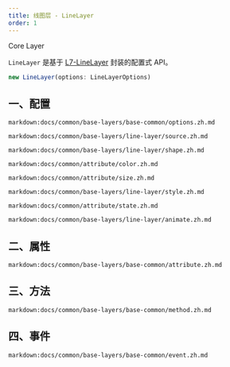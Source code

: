 ```yaml
---
title: 线图层 - LineLayer
order: 1
---
```


<tag color="blue" text="Core Layer">Core Layer</tag>

`LineLayer` 是基于 [L7-LineLayer](https://l7.antv.vision/zh/docs/api/line_layer/linelayer) 封装的配置式 API。

```ts
new LineLayer(options: LineLayerOptions)
```

## 一、配置

`markdown:docs/common/base-layers/base-common/options.zh.md`

`markdown:docs/common/base-layers/line-layer/source.zh.md`

`markdown:docs/common/base-layers/line-layer/shape.zh.md`

`markdown:docs/common/attribute/color.zh.md`

`markdown:docs/common/attribute/size.zh.md`

`markdown:docs/common/base-layers/line-layer/style.zh.md`

`markdown:docs/common/attribute/state.zh.md`

`markdown:docs/common/base-layers/line-layer/animate.zh.md`

## 二、属性

`markdown:docs/common/base-layers/base-common/attribute.zh.md`

## 三、方法

`markdown:docs/common/base-layers/base-common/method.zh.md`

## 四、事件

`markdown:docs/common/base-layers/base-common/event.zh.md`
